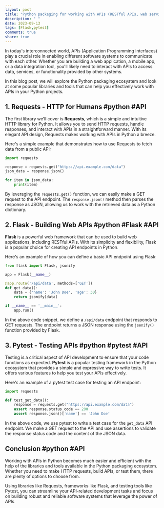 ```yaml
---
layout: post
title: "Python packaging for working with APIs (RESTful APIs, web services, etc.)"
description: " "
date: 2023-09-13
tags: [Flask,pytest]
comments: true
share: true
---
```


In today's interconnected world, APIs (Application Programming Interfaces) play a crucial role in enabling different software systems to communicate with each other. Whether you are building a web application, a mobile app, or a data integration tool, you'll likely need to interact with APIs to access data, services, or functionality provided by other systems.

In this blog post, we will explore the Python packaging ecosystem and look at some popular libraries and tools that can help you effectively work with APIs in your Python projects.

## 1. Requests - HTTP for Humans #python #API

The first library we'll cover is **Requests**, which is a simple and intuitive HTTP library for Python. It allows you to send HTTP requests, handle responses, and interact with APIs in a straightforward manner. With its elegant API design, Requests makes working with APIs in Python a breeze.

Here's a simple example that demonstrates how to use Requests to fetch data from a public API:

```python
import requests

response = requests.get("https://api.example.com/data")
json_data = response.json()

for item in json_data:
    print(item)
```

By leveraging the `requests.get()` function, we can easily make a GET request to the API endpoint. The `response.json()` method then parses the response as JSON, allowing us to work with the retrieved data as a Python dictionary.

## 2. Flask - Building Web APIs #python #Flask #API

**Flask** is a powerful web framework that can be used to build web applications, including RESTful APIs. With its simplicity and flexibility, Flask is a popular choice for creating API endpoints in Python.

Here's an example of how you can define a basic API endpoint using Flask:

```python
from flask import Flask, jsonify

app = Flask(__name__)

@app.route('/api/data', methods=['GET'])
def get_data():
    data = {'name': 'John Doe', 'age': 30}
    return jsonify(data)

if __name__ == '__main__':
    app.run()
```

In the above code snippet, we define a `/api/data` endpoint that responds to GET requests. The endpoint returns a JSON response using the `jsonify()` function provided by Flask.

## 3. Pytest - Testing APIs #python #pytest #API

Testing is a critical aspect of API development to ensure that your code functions as expected. **Pytest** is a popular testing framework in the Python ecosystem that provides a simple and expressive way to write tests. It offers various features to help you test your APIs effectively.

Here's an example of a pytest test case for testing an API endpoint:

```python
import requests

def test_get_data():
    response = requests.get("https://api.example.com/data")
    assert response.status_code == 200
    assert response.json()['name'] == 'John Doe'
```

In the above code, we use pytest to write a test case for the `get_data` API endpoint. We make a GET request to the API and use assertions to validate the response status code and the content of the JSON data.

## Conclusion #python #API

Working with APIs in Python becomes much easier and efficient with the help of the libraries and tools available in the Python packaging ecosystem. Whether you need to make HTTP requests, build APIs, or test them, there are plenty of options to choose from.

Using libraries like Requests, frameworks like Flask, and testing tools like Pytest, you can streamline your API-related development tasks and focus on building robust and reliable software systems that leverage the power of APIs.